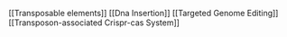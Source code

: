 [[Transposable elements]]
[[Dna Insertion]]
[[Targeted Genome Editing]]
[[Transposon-associated Crispr-cas System]]
